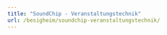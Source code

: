 ```yaml
---
title: "SoundChip - Veranstaltungstechnik"
url: /besigheim/soundchip-veranstaltungstechnik/
---
```

